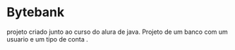 # Bytebank
projeto criado junto ao curso do alura de java.
Projeto de um banco com um usuario e um tipo de conta .
